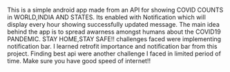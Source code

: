 This is a simple android app made from an API for showing COVID COUNTS in WORLD,INDIA AND STATES.
Its enabled with Notification which will display every hour showing successfully updated message.
The main idea behind the app is to spread awarness amongst humans about the COVID19 PANDEMIC.
STAY HOME,STAY SAFE!!
challenges faced were implementing notification bar.
I learned retrofit importance and notification bar from this project.
Finding best api were another challenge I faced in limited period of time.
Make sure you have good speed of internet!!
